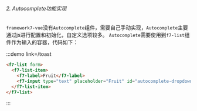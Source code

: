 ###### 2. Autocomplete功能实现

`framework7-vue`没有`Autocomplete`组件，需要自己手动实现，`Autocomplete`主要通过js进行配置和初始化，自定义选项较多。
`Autocomplete`需要使用到`f7-list`组件作为输入的容器，代码如下：

:::demo link=/toast
```html
<f7-list form>
  <f7-list-item>
    <f7-label>Fruit</f7-label>
    <f7-input type="text" placeholder="Fruit" id="autocomplete-dropdown"></f7-input>
  </f7-list-item>
</f7-list>
```
:::
